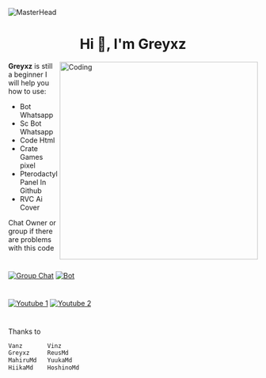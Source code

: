 ![MasterHead](https://telegra.ph/file/711b076d7c218c5da5d75.jpg)

<h1 align="center">Hi 👋, I'm Greyxz</h1>

<img align="right" alt="Coding" width="400" src="https://telegra.ph/file/9a7bfa57c1e13d07d9bd1.jpg">
<p align="left"> 


**Greyxz** is still a beginner 
I will help you how to use:
- Bot Whatsapp
- Sc Bot Whatsapp
- Code Html
- Crate Games pixel
- Pterodactyl Panel In Github 
- RVC Ai Cover

Chat Owner or group if there are problems with this code

#
[![Group Chat](https://img.shields.io/badge/Group%20WhatsApp-25D366?style=for-the-badge&logo=whatsapp&logoColor=white)](https://chat.whatsapp.com/JTnlMa05z0JAk2HNEnCIrq) 
[![Bot](https://img.shields.io/badge/Owner%20Bot-25D366?style=for-the-badge&logo=whatsapp&logoColor=white)](https://wa.me/60149165738)
#
[![Youtube 1](https://img.shields.io/badge/Youtube%201-FF4444?style=for-the-badge&logo=youtube&logoColor=white)](https://youtube.com/@ZansQa) 
[![Youtube 2](https://img.shields.io/badge/Youtube%202-FF4444?style=for-the-badge&logo=youtube&logoColor=white)](https://youtube.com/@Reyz_21)
#
Thanks to
```bash
Vanz       Vinz
Greyxz     ReusMd
MahiruMd   YuukaMd
HiikaMd    HoshinoMd  



